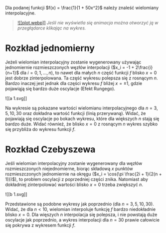 Dla podanej funkcji $f(x) = \frac{1}{1 + 50x^2}$ należy znaleść wielomiany interpolacyjne.

> [![[plot.webp]]](https://raw.githubusercontent.com/j-markiewicz/mn/main/NUM7/plot.webp)
> *Jeśli nie wyświetla się animacja można otworzyć ją w przegłądarce klikając na wykres.*

# Rozkład jednomierny
Jeżeli wielomian interpolacyjny zostanie wygenerowany używając jednomiernie rozmieszczonych węzłów interpolacji ($x_i = -1 + 2\frac{i}{n+1}$ dla $i = 0, 1, ..., n$), to nawet dla małych $n$ część funkcji $f$ blisko $x = 0$ jest dobrze zinterpolowana. Ta część wykresu polepsza się z rosnącym $n$. Bardzo inaczej jest jednak dla części wykresu $f$ bliżej $x = \pm1$, gdzie pojawiąją się bardzo duże oscylacje (Efekt Rungego).

![[a 1.svg]]

Na wykresie są pokazane wartości wielomianu interpolacyjnego dla $n = 3, 5, 10, 30$ oraz dokładna wartość funkcji (linią przerywaną). Widać, że pojawiają się oscylacje po bokach wykresu, które dla większych $n$ stają się bardzo duże. Widać również, że blisko $x = 0$ z rosnącym $n$ wykres szybko się przybliża do wykresu funkcji $f$.

# Rozkład Czebyszewa
Jeśli wielomian interpolacyjny zostanie wygenerowany dla węzłów rozmieszczonych niejednomierne, biorąc składową $x$ punktów rozmieszczonych jednomiernie na okręgu ($x_i = \cos(\pi \frac{2i + 1}{2(n + 1)})$), to problem oscylacji z poprzedniej części znika. Natomiast aby dokładniej zinterpolować wartości blisko $x = 0$ trzeba zwiększyć $n$.

![[b 1.svg]]

Przedstawione są podobne wykresy jak poprzednio (dla $n = 3, 5, 10, 30$). Widać, że dla $n < 10$, wielomian interpoluje funkcję $f$ bardzo niedokładnie blisko $x = 0$. Dla więszych $n$ interpolacja się polepsza, i nie powstają duże oscylacje jak poprzednio, a wykres interpolacji dla $n = 30$ prawie całowicie się pokrywa z wykresem funkcji $f$.
